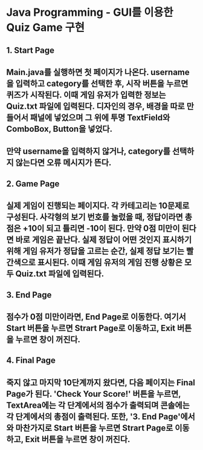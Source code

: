 # Java Programming - GUI를 이용한 Quiz Game 구현

## 1. Start Page
## Main.java를 실행하면 첫 페이지가 나온다. username을 입력하고 category를 선택한 후, 시작 버튼을 누르면 퀴즈가 시작된다. 이때 게임 유저가 입력한 정보는 Quiz.txt 파일에 입력된다. 디자인의 경우, 배경을 따로 만들어서 패널에 넣었으며 그 위에 투명 TextField와 ComboBox, Button을 넣었다. 


## 만약 username을 입력하지 않거나, category를 선택하지 않는다면 오류 메시지가 뜬다.


## 2. Game Page
## 실제 게임이 진행되는 페이지다. 각 카테고리는 10문제로 구성된다. 사각형의 보기 번호를 눌렀을 때, 정답이라면 총점은 +10이 되고 틀리면 -10이 된다. 만약 0점 미만이 된다면 바로 게임은 끝난다. 실제 정답이 어떤 것인지 표시하기 위해 게임 유저가 정답을 고르는 순간, 실제 정답 보기는 빨간색으로 표시된다. 이때 게임 유저의 게임 진행 상황은 모두 Quiz.txt 파일에 입력된다.

## 3. End Page
## 점수가 0점 미만이라면, End Page로 이동한다. 여기서 Start 버튼을 누르면 Strart Page로 이동하고, Exit 버튼을 누르면 창이 꺼진다.


## 4. Final Page
## 죽지 않고 마지막 10단계까지 왔다면, 다음 페이지는 Final Page가 된다. 'Check Your Score!' 버튼을 누르면, TextArea에는 각 단계에서의 점수가 출력되며 콘솔에는 각 단계에서의 총점이 출력된다. 또한, '3. End Page'에서와 마찬가지로 Start 버튼을 누르면 Strart Page로 이동하고, Exit 버튼을 누르면 창이 꺼진다.





